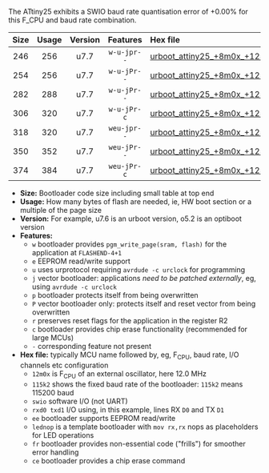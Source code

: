 The ATtiny25 exhibits a SWIO baud rate quantisation error of +0.00% for this F_CPU and baud rate combination.

|Size|Usage|Version|Features|Hex file|
|:-:|:-:|:-:|:-:|:--|
|246|256|u7.7|`w-u-jpr--`|[urboot_attiny25_+8m0x_+125k0_swio_rxb0_txb1_lednop.hex](https://raw.githubusercontent.com/stefanrueger/urboot.hex/main/mcus/attiny25/external_oscillator/fcpu_+8m0x/br_+125k0/urboot_attiny25_+8m0x_+125k0_swio_rxb0_txb1_lednop.hex)|
|254|256|u7.7|`w-u-jPr--`|[urboot_attiny25_+8m0x_+125k0_swio_rxb0_txb1.hex](https://raw.githubusercontent.com/stefanrueger/urboot.hex/main/mcus/attiny25/external_oscillator/fcpu_+8m0x/br_+125k0/urboot_attiny25_+8m0x_+125k0_swio_rxb0_txb1.hex)|
|282|288|u7.7|`w-u-jPr--`|[urboot_attiny25_+8m0x_+125k0_swio_rxb0_txb1_lednop_fr.hex](https://raw.githubusercontent.com/stefanrueger/urboot.hex/main/mcus/attiny25/external_oscillator/fcpu_+8m0x/br_+125k0/urboot_attiny25_+8m0x_+125k0_swio_rxb0_txb1_lednop_fr.hex)|
|306|320|u7.7|`w-u-jPr-c`|[urboot_attiny25_+8m0x_+125k0_swio_rxb0_txb1_lednop_fr_ce.hex](https://raw.githubusercontent.com/stefanrueger/urboot.hex/main/mcus/attiny25/external_oscillator/fcpu_+8m0x/br_+125k0/urboot_attiny25_+8m0x_+125k0_swio_rxb0_txb1_lednop_fr_ce.hex)|
|318|320|u7.7|`weu-jpr--`|[urboot_attiny25_+8m0x_+125k0_swio_rxb0_txb1_ee_lednop.hex](https://raw.githubusercontent.com/stefanrueger/urboot.hex/main/mcus/attiny25/external_oscillator/fcpu_+8m0x/br_+125k0/urboot_attiny25_+8m0x_+125k0_swio_rxb0_txb1_ee_lednop.hex)|
|350|352|u7.7|`weu-jPr--`|[urboot_attiny25_+8m0x_+125k0_swio_rxb0_txb1_ee_lednop_fr.hex](https://raw.githubusercontent.com/stefanrueger/urboot.hex/main/mcus/attiny25/external_oscillator/fcpu_+8m0x/br_+125k0/urboot_attiny25_+8m0x_+125k0_swio_rxb0_txb1_ee_lednop_fr.hex)|
|374|384|u7.7|`weu-jPr-c`|[urboot_attiny25_+8m0x_+125k0_swio_rxb0_txb1_ee_lednop_fr_ce.hex](https://raw.githubusercontent.com/stefanrueger/urboot.hex/main/mcus/attiny25/external_oscillator/fcpu_+8m0x/br_+125k0/urboot_attiny25_+8m0x_+125k0_swio_rxb0_txb1_ee_lednop_fr_ce.hex)|

- **Size:** Bootloader code size including small table at top end
- **Usage:** How many bytes of flash are needed, ie, HW boot section or a multiple of the page size
- **Version:** For example, u7.6 is an urboot version, o5.2 is an optiboot version
- **Features:**
  + `w` bootloader provides `pgm_write_page(sram, flash)` for the application at `FLASHEND-4+1`
  + `e` EEPROM read/write support
  + `u` uses urprotocol requiring `avrdude -c urclock` for programming
  + `j` vector bootloader: applications *need to be patched externally*, eg, using `avrdude -c urclock`
  + `p` bootloader protects itself from being overwritten
  + `P` vector bootloader only: protects itself and reset vector from being overwritten
  + `r` preserves reset flags for the application in the register R2
  + `c` bootloader provides chip erase functionality (recommended for large MCUs)
  + `-` corresponding feature not present
- **Hex file:** typically MCU name followed by, eg, F<sub>CPU</sub>, baud rate, I/O channels etc configuration
  + `12m0x` is F<sub>CPU</sub> of an external oscillator, here 12.0 MHz
  + `115k2` shows the fixed baud rate of the bootloader: `115k2` means 115200 baud
  + `swio` software I/O (not UART)
  + `rxd0 txd1` I/O using, in this example, lines RX `D0` and TX `D1`
  + `ee` bootloader supports EEPROM read/write
  + `lednop` is a template bootloader with `mov rx,rx` nops as placeholders for LED operations
  + `fr` bootloader provides non-essential code ("frills") for smoother error handling
  + `ce` bootloader provides a chip erase command
